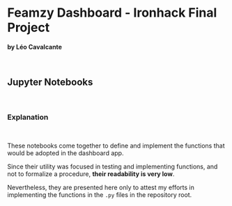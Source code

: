 # Feamzy Dashboard - Ironhack Final Project
**by Léo Cavalcante**

<br />

## Jupyter Notebooks

<br />

### Explanation

<br />

These notebooks come together to define and implement the functions that would be adopted in the dashboard app.

Since their utility was focused in testing and implementing functions, and not to formalize a procedure, **their readability is very low**.

Nevertheless, they are presented here only to attest my efforts in implementing the functions in the `.py` files in the repository root.